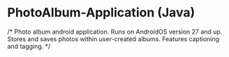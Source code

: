 # PhotoAlbum-Application (Java)

/*
Photo album android application. Runs on AndroidOS version 27 and up. Stores and saves photos within user-created albums. Features captioning and tagging. 
*/
